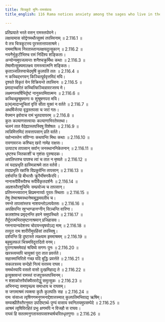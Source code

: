 ```yaml
---
title: चित्रकूटे मुनि-रामसंवादः
title_english: 116 Rama notices anxiety among the sages who live in the vicinity

---
```

<div class="audioEmbed"  caption="श्रीराम-हरिसीताराममूर्ति-घनपाठिभ्यां वचनम्" src="https://archive.org/download/Ramayana-recitation-Sriram-harisItArAmamUrti-Ghanapaati-v2/Kanda_2/Kanda_2_AYK-116-Chitrakoote_Rushi_Rama_Samvadaha_.mp3"></div>

प्रतिप्रयाते भरते वसन् रामस्तपोवने।  
लक्षयामास सोद्वेगमथौत्सुक्यं तपस्विनाम् ॥ 2.116.1 ॥   
ये तत्र चित्रकूटस्य पुरस्तात्तापसाश्रमे।  
राममाश्रित्य निरतास्तानलक्षयदुत्सुकान् ॥ 2.116.2 ॥   
नयनैर्भुकुटीभिश्च रामं निर्दिश्य शङ्किताः।  
अन्योन्यमुपजल्पन्तः शनैश्चक्रुर्मिथः कथाः ॥ 2.116.3 ॥   
तेषामौत्सुक्यमालक्ष्य रामस्त्वात्मनि शङ्कितः।  
कृताञ्जलिरुवाचेदमृषिं कुलपतिं ततः ॥ 2.116.4 ॥   
न कच्चिद्भगवन् किञ्चित्पूर्ववृत्तमिदं मयि।  
दृश्यते विकृतं येन विक्रियन्ते तपस्विनः ॥ 2.116.5 ॥   
प्रमादाच्चरितं कच्चित्किञ्चिन्नावरजस्य मे।  
लक्ष्मणस्यर्षिभिर्दृष्टं नानुरूपमिवात्मनः ॥ 2.116.6 ॥   
कच्चिच्छुश्रूषमाणा वः शुश्रूषणपरा मयि।  
प्र(म)मादाभ्युचितां वृत्तिं सीता युक्तं न वर्तते ॥ 2.116.7 ॥   
अथर्षिर्जरया वृद्धस्तपसा च जरां गतः।  
वेपमान इवोवाच रामं भूतदयापरम् ॥ 2.116.8 ॥   
कुतः कल्याणसत्त्वायाः कल्याणाभिरतेस्तथा।  
चलनं तात वैदेह्यास्तपस्विषु विशेषतः ॥ 2.116.9 ॥   
त्वन्निमित्तमिदं तावत्तापसान् प्रति वर्तते।  
रक्षोभ्यस्तेन संविग्नाः कथयन्ति मिथः कथाः ॥ 2.116.10 ॥   
रावणावरजः कश्चित् खरो नामेह राक्षसः।  
उत्पाट्य तापसान् सर्वान् जनस्थाननिकेतनान् ॥ 2.116.11 ॥   
धृष्टश्च जितकाशीं च नृशंसः पुरुषादकः।  
अवलिप्तश्च पापश्च त्वां च तात न मृष्यते ॥ 2.116.12 ॥   
त्वं यदाप्रभृति ह्यस्मिन्नाश्रमे तात वर्तसे।  
तदाप्रभृति रक्षांसि विप्रकुर्वन्ति तापसान् ॥ 2.116.13 ॥   
दर्शयन्ति हि बीभत्सैः क्रूरैर्भीषणकैरपि।  
नानारूपैर्विरूपैश्च रूपैर्विकृतदर्शनैः ॥ 2.116.14 ॥   
अप्रशस्तैरशुचिभिः सम्प्रयोज्य च तापसान्।  
प्रतिघ्नन्त्यपरान् क्षिप्रमनार्य्याः पुरतः स्थिताः ॥ 2.116.15 ॥   
तेषु तेष्वाश्रमस्थानेष्वबुद्धमवलीय च।  
रमन्ते तापसांस्तत्र नाशयन्तोऽल्पयेतसः ॥ 2.116.16 ॥   
अपक्षिपन्ति स्रुग्भाण्डानग्नीन् सिञ्चन्ति वारिणा।  
कलशांश्च प्रमृद्नन्ति हवने समुपस्थिते ॥ 2.116.17 ॥   
तैर्दुरात्मभिरामृष्टानाश्रमान् प्रजिहासवः।  
गमनायान्यदेशस्य चोदयन्त्यृषयोऽद्य माम् ॥ 2.116.18 ॥   
तत्पुरा राम शारीरीमुपहिंसां तपस्विषु।  
दर्शयन्ति हि दुष्टास्ते त्यक्ष्याम इममाश्रमम् ॥ 2.116.19 ॥   
बहुमूलफलं चित्रमविदूरादितो वनम्।  
पुराणाश्रममेवाहं श्रयिष्ये सगणः पुनः ॥ 2.116.20 ॥   
खरस्त्वय्यपि चायुक्तं पुरा तात प्रवर्त्तते।  
सहास्माभिरितो गच्छ यदि बुद्धिः प्रवर्त्तते ॥ 2.116.21 ॥   
सकलत्रस्य सन्देहो नित्यं यत्तस्य राघव।  
समर्थस्यापि वसतो वासो दुःखमिहाद्य ते ॥ 2.116.22 ॥   
इत्युक्तवन्तं रामस्तं राजपुत्रस्तपस्विनम्।  
न शशाकोत्तरैर्वाक्यैरवरोद्धुं समुत्सुकः ॥ 2.116.23 ॥   
अभिनन्द्य समापृच्छ्य समाधाय च राघवम्।  
स जगामाश्रमं त्यक्त्वा कुलैः कुलपतिः सह ॥ 2.116.24 ॥   
रामः संसाध्य त्वृषिगणमनुगमनाद्देशात्तस्मात् कुलपतिमभिवाद्य ऋषिम्।  
सम्यक्प्रीतैस्तैरनुमत उपदिष्टार्थः पुण्यं वासाय स्वनिलयमुपसम्पेदे ॥ 2.116.25 ॥   
आश्रमं त्वृषिविरहितं प्रभुः क्षणमपि न विजहौ स राघवः।  
राघवं हि सततमनुगतास्तापसाश्चार्षचरितधृतगुणाः ॥ 2.116.26 ॥   